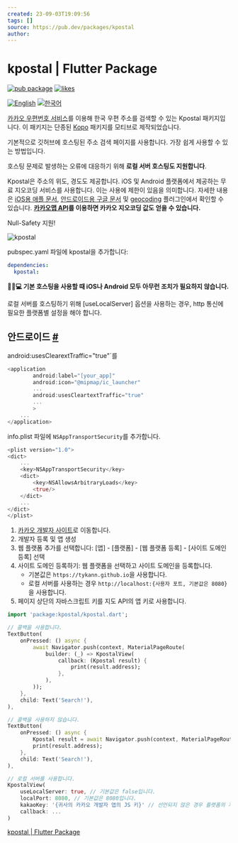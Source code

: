```yaml
---
created: 23-09-03T19:09:56
tags: []
source: https://pub.dev/packages/kpostal
author:
---
```


# kpostal | Flutter Package

[![pub package](https://img.shields.io/pub/v/kpostal.svg?label=kpostal&color=blue)](https://pub.dev/packages/kpostal)
[![likes](https://badges.bar/kpostal/likes)](https://pub.dev/packages/kpostal/score)

[![English](https://img.shields.io/badge/Language-English-9cf?style=for-the-badge)](https://github.com/tykann/kpostal/blob/main/README.md)
[![한국어](https://img.shields.io/badge/Language-Korean-9cf?style=for-the-badge)](https://github.com/tykann/kpostal/blob/main/README.ko-kr.md)

[카카오 우편번호 서비스](https://postcode.map.daum.net/guide)를 이용해 한국 우편 주소를 검색할 수 있는 Kpostal 패키지입니다.
이 패키지는 단종된 [Kopo](https://pub.dev/packages/kopo) 패키지를 모티브로 제작되었습니다.

기본적으로 깃허브에 호스팅된 주소 검색 페이지를 사용합니다.
가장 쉽게 사용할 수 있는 방법입니다.

호스팅 문제로 발생하는 오류에 대응하기 위해 **로컬 서버 호스팅도 지원합니다**.

Kpostal은 주소의 위도, 경도도 제공합니다. iOS 및 Android 플랫폼에서 제공하는 무료 지오코딩 서비스를 사용합니다. 이는 사용에 제한이 있음을 의미합니다. 자세한 내용은 [iOS용 애플 문서](https://developer.apple.com/documentation/corelocation/clgeocoder), [안드로이드용 구글 문서](https://developer.android.com/reference/android/location/Geocoder) 및 [geocoding](https://pub.dev/packages/geocoding) 플러그인에서 확인할 수 있습니다. **[카카오맵 API](https://apis.map.kakao.com/web/guide/)를 이용하면 카카오 지오코딩 값도 얻을 수 있습니다.**

Null-Safety 지원!

![kpostal](https://tykann.github.io/kpostal/assets/screenshot.png)

pubspec.yaml 파일에 kpostal을 추가합니다:

```yaml
dependencies:
  kpostal:
```

**🧑🏻💻 기본 호스팅을 사용할 때 iOS나 Android 모두 아무런 조치가 필요하지 않습니다.**

로컬 서버를 호스팅하기 위해 [useLocalServer] 옵션을 사용하는 경우, http 통신에 필요한 플랫폼별 설정을 해야 합니다.

## 안드로이드 [#](https://pub.dev/packages/kpostal#android)

android:usesClearextTraffic="true"`를

```dart
<application
        android:label="[your_app]"
        android:icon="@mipmap/ic_launcher"
        ...
        android:usesCleartextTraffic="true"
        ...
        >
    ...
</application>
```

info.plist 파일에 `NSAppTransportSecurity`를 추가합니다.

```dart
<plist version="1.0">
<dict>
    ...
    <key>NSAppTransportSecurity</key>
    <dict>
        <key>NSAllowsArbitraryLoads</key>
        <true/>
    </dict>
    ...
</dict>
</plist>
```

1. [카카오 개발자 사이트](https://developers.kakao.com/)로 이동합니다.
2. 개발자 등록 및 앱 생성
3. 웹 플랫폼 추가를 선택합니다: [앱] - [플랫폼] - [웹 플랫폼 등록] - [사이트 도메인 등록] 선택
4. 사이트 도메인 등록하기: 웹 플랫폼을 선택하고 사이트 도메인을 등록합니다.
   - 기본값은 `https://tykann.github.io`을 사용합니다.
   - 로컬 서버를 사용하는 경우 `http://localhost:{사용자 포트, 기본값은 8080}`을 사용합니다.
5. 페이지 상단의 자바스크립트 키를 지도 API의 앱 키로 사용합니다.

```dart
import 'package:kpostal/kpostal.dart';

// 콜백을 사용합니다.
TextButton(
    onPressed: () async {
        await Navigator.push(context, MaterialPageRoute(
            builder: (_) => KpostalView(
                callback: (Kpostal result) {
                    print(result.address);
                },
            ),
        ));
    },
    child: Text('Search!'),
),

// 콜백을 사용하지 않습니다.
TextButton(
    onPressed: () async {
        Kpostal result = await Navigator.push(context, MaterialPageRoute(builder: (_) => KpostalView()));
        print(result.address);
    },
    child: Text('Search!'),
),

// 로컬 서버를 사용합니다.
KpostalView(
    useLocalServer: true, // 기본값은 false입니다.
    localPort: 8080, // 기본값은 8080입니다.
    kakaoKey: '{귀사의 카카오 개발자 앱의 JS 키}' // 선언되지 않은 경우 플랫폼의 지오코딩만 사용
    callback: ...
)
```

[kpostal | Flutter Package](https://pub.dev/packages/kpostal)

